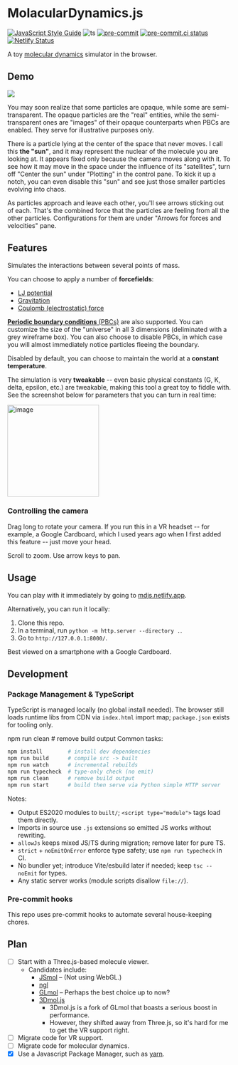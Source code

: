 # MolacularDynamics.js
[![JavaScript Style Guide](https://img.shields.io/badge/code_style-standard-brightgreen.svg)](https://standardjs.com)
![ts](https://badgen.net/badge/-/TypeScript/blue?icon=typescript&label)
[![pre-commit](https://img.shields.io/badge/pre--commit-enabled-brightgreen?logo=pre-commit&logoColor=white)](https://github.com/pre-commit/pre-commit)
[![pre-commit.ci status](https://results.pre-commit.ci/badge/github/tslmy/md.js/main.svg)](https://results.pre-commit.ci/latest/github/tslmy/md.js/main)
[![Netlify Status](https://api.netlify.com/api/v1/badges/4b928847-32c8-456a-912d-f502d3e3c2c0/deploy-status)](https://app.netlify.com/sites/mdjs/deploys)

A toy [molecular dynamics](https://en.wikipedia.org/wiki/Molecular_dynamics) simulator in the browser.

## Demo

![](https://media0.giphy.com/media/boyW0pDMJDWqyLv96Z/giphy.gif)

You may soon realize that some particles are opaque, while some are semi-transparent. The opaque particles are the "real" entities, while the semi-transparent ones are "images" of their opaque counterparts when PBCs are enabled. They serve for illustrative purposes only.

There is a particle lying at the center of the space that never moves. I call this **the "sun"**, and it may represent the nuclear of the molecule you are looking at. It appears fixed only because the camera moves along with it. To see how it may move in the space under the influence of its "satellites", turn off "Center the sun" under "Plotting" in the control pane. To kick it up a notch, you can even disable this "sun" and see just those smaller particles evolving into chaos.

As particles approach and leave each other, you'll see arrows sticking out of each. That's the combined force that the particles are feeling from all the other particles. Configurations for them are under "Arrows for forces and velocities" pane.


## Features

Simulates the interactions between several points of mass.

You can choose to apply a number of **forcefields**:
* [LJ potential](https://en.wikipedia.org/wiki/Lennard-Jones_potential)
* [Gravitation](https://en.wikipedia.org/wiki/Gravity)
* [Coulomb (electrostatic) force](https://en.wikipedia.org/wiki/Coulomb%27s_law)

[**Periodic boundary conditions** (PBCs)](https://en.wikipedia.org/wiki/Periodic_boundary_conditions) are also supported. You can customize the size of the "universe" in all 3 dimensions (deliminated with a grey wireframe box). You can also choose to disable PBCs, in which case you will almost immediately notice particles fleeing the boundary.

Disabled by default, you can choose to maintain the world at a **constant temperature**.

The simulation is very **tweakable** -- even basic physical constants (G, K, delta, epsilon, etc.) are tweakable, making this tool a great toy to fiddle with. See the screenshot below for parameters that you can turn in real time:

<img width="206" alt="image" src="https://user-images.githubusercontent.com/594058/191142550-9e44a37a-c0bf-4cad-b59b-2cdf1497315e.png">

### Controlling the camera

Drag long to rotate your camera. If you run this in a VR headset -- for example, a Google Cardboard, which I used years ago when I first added this feature -- just move your head.

Scroll to zoom. Use arrow keys to pan.

## Usage

You can play with it immediately by going to [mdjs.netlify.app](https://mdjs.netlify.app/).

Alternatively, you can run it locally:

1. Clone this repo.
2. In a terminal, run `python -m http.server --directory .`.
3. Go to `http://127.0.0.1:8000/`.

Best viewed on a smartphone with a Google Cardboard.

## Development

### Package Management & TypeScript

TypeScript is managed locally (no global install needed). The browser still loads runtime libs from CDN via `index.html` import map; `package.json` exists for tooling only.

npm run clean      # remove build output
Common tasks:

```sh
npm install        # install dev dependencies
npm run build      # compile src -> built
npm run watch      # incremental rebuilds
npm run typecheck  # type-only check (no emit)
npm run clean      # remove build output
npm run start      # build then serve via Python simple HTTP server
```

Notes:
* Output ES2020 modules to `built/`; `<script type="module">` tags load them directly.
* Imports in source use `.js` extensions so emitted JS works without rewriting.
* `allowJs` keeps mixed JS/TS during migration; remove later for pure TS.
* `strict` + `noEmitOnError` enforce type safety; use `npm run typecheck` in CI.
* No bundler yet; introduce Vite/esbuild later if needed; keep `tsc --noEmit` for types.
* Any static server works (module scripts disallow `file://`).

### Pre-commit hooks

This repo uses pre-commit hooks to automate several house-keeping chores.

## Plan

* [ ] Start with a Three.js-based molecule viewer.
  * Candidates include:
    * [JSmol](https://sourceforge.net/projects/jsmol/) – (Not using WebGL.)
    * [ngl](https://github.com/arose/ngl)
    * [GLmol](http://webglmol.osdn.jp/index-en.html) – Perhaps the best choice up to now?
    * [3Dmol.js](http://bioinformatics.oxfordjournals.org/content/31/8/1322)
      * 3Dmol.js is a fork of GLmol that boasts a serious boost in performance.
      * However, they shifted away from Three.js, so it's hard for me to get the VR support right.
* [ ] Migrate code for VR support.
* [ ] Migrate code for molecular dynamics.
* [x] Use a Javascript Package Manager, such as [yarn](https://yarnpkg.com/zh-Hans/docs/install).
